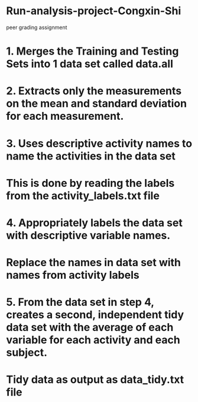 # Run-analysis-project-Congxin-Shi
peer grading assignment
# 1. Merges the Training and Testing Sets into 1 data set called data.all

# 2. Extracts only the measurements on the mean and standard deviation for each measurement.

# 3. Uses descriptive activity names to name the activities in the data set
# This is done by reading the labels from the activity_labels.txt file

# 4. Appropriately labels the data set with descriptive variable names.
# Replace the names in data set with names from activity labels

# 5. From the data set in step 4, creates a second, independent tidy data set with the average of each variable for each activity and each subject.
# Tidy data as output as data_tidy.txt file
